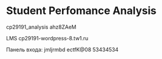 # Student Perfomance Analysis

cp29191_analysis
ahz8ZAeM

LMS 
cp29191-wordpress-8.tw1.ru

Панель входа:
jmljrmbd
ectfK@08
53434534